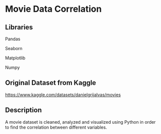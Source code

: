 # Movie Data Correlation

## Libraries
Pandas

Seaborn

Matplotlib

Numpy

## Original Dataset from Kaggle

https://www.kaggle.com/datasets/danielgrijalvas/movies

## Description

A movie dataset is cleaned, analyzed and visualized using Python in order to find the correlation between different variables.
